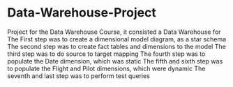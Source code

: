 # Data-Warehouse-Project
Project for the Data Warehouse Course, it consisted a Data Warehouse for 
The First step was to create a dimensional model diagram, as a star schema
The second step was to create fact tables and dimensions to the model
The third step was to do source to target mapping
The fourth step was to populate the Date dimension, which was static
The fifth and sixth step was to populate the Flight and Pilot dimensions, which were dynamic 
The seventh and last step was to perform test queries 
